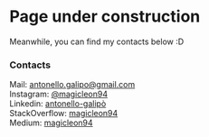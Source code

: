 # Page under construction
Meanwhile, you can find my contacts below :D
### Contacts
Mail: [antonello.galipo@gmail.com](mailto:antonello.galipo@gmail.com)<br>
Instagram: [@magicleon94](https://www.instagram.com/magicleon94/?hl=it)<br>
Linkedin: [antonello-galipò](https://www.linkedin.com/in/antonello-galipò/)<br>
StackOverflow: [magicleon94](https://stackoverflow.com/users/3626078/magicleon)<br>
Medium: [magicleon94](https://medium.com/@magicleon94)

